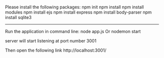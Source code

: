 
Please install the following packages:
npm init
npm install
npm install modules
npm install ejs
npm install express 
npm install body-parser 
npm install sqlite3

---------------------------------------------------------------

Run the application in command line:
node app.js
Or 
nodemon start

server will start listening at port number 3001

Then open the following link
http://localhost:3001/

